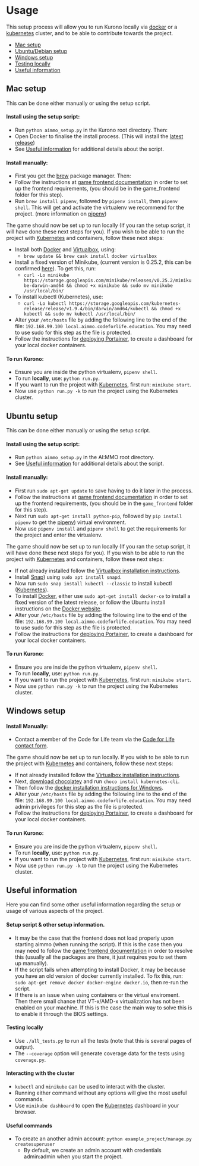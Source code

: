 # Usage

This setup process will allow you to run Kurono locally via [docker](https://www.docker.com/) or a [kubernetes](https://kubernetes.io/) cluster, and to be able to contribute towards the project.

- [Mac setup](#mac-setup)
- [Ubuntu/Debian setup](#ubuntu-setup)
- [Windows setup](#windows-setup)
- [Testing locally](#testing-locally)
- [Useful information](#useful-information)

## Mac setup

This can be done either manually or using the setup script.

#### Install using the setup script:

* Run `python aimmo_setup.py` in the Kurono root directory. Then:
* Open Docker to finalise the install process. (This will install the [latest release](https://www.docker.com/get-started))
* See [Useful information](#useful-information) for additional details about the script.

#### Install manually:

* First you get the [brew](https://brew.sh/) package manager. Then:
* Follow the instructions at [game frontend documentation](https://github.com/ocadotechnology/aimmo/blob/master/game_frontend/README.md) in order to set up the frontend requirements, (you should be in the game_frontend folder for this step).
* Run `brew install pipenv`, followed by `pipenv install`, then `pipenv shell`. This will get and activate the virtualenv we recommend for the project. (more information on [pipenv](https://pipenv.readthedocs.io/en/latest/))

The game should now be set up to run locally (If you ran the setup script, it will have done these next steps for you). If you wish to be able to run the project with [Kubernetes](https://kubernetes.io/) and containers, follow these next steps:

* Install both [Docker](https://www.docker.com/) and [Virtualbox](https://www.virtualbox.org/wiki/Downloads), using: 
	* `brew update && brew cask install docker virtualbox`
* Install a fixed version of Minikube, (current version is 0.25.2, this can be confirmed [here](https://github.com/ocadotechnology/aimmo/blob/b0fd1bf852b1b2630a8546d173798ec9a670c480/.travis.yml#L23)). To get this, run:
	* `curl -Lo minikube https://storage.googleapis.com/minikube/releases/v0.25.2/minikube-darwin-amd64 && chmod +x minikube && sudo mv minikube /usr/local/bin/`
* To install kubectl (Kubernetes), use:
	* `curl -Lo kubectl https://storage.googleapis.com/kubernetes-release/release/v1.9.4/bin/darwin/amd64/kubectl && chmod +x kubectl && sudo mv kubectl /usr/local/bin/`
* Alter your `/etc/hosts` file by adding the following line to the end of the file: `192.168.99.100 local.aimmo.codeforlife.education`. You may need to use sudo for this step as the file is protected.
* Follow the instructions for [deploying Portainer](https://portainer.io/install.html), to create a dashboard for your local docker containers.

#### To run Kurono:

* Ensure you are inside the python virtualenv, `pipenv shell`.
* To run **locally**, use: `python run.py`.
* If you want to run the project with [Kubernetes](https://kubernetes.io/), first run: `minikube start`.
* Now use `python run.py -k` to run the project using the Kubernetes cluster.

## Ubuntu setup

This can be done either manually or using the setup script.

#### Install using the setup script:

* Run `python aimmo_setup.py` in the AI:MMO root directory.
* See [Useful information](#useful-information) for additional details about the script.

#### Install manually:

* First run `sudo apt-get update` to save having to do it later in the process.
* Follow the instructions at [game frontend documentation](https://github.com/ocadotechnology/aimmo/blob/master/game_frontend/README.md) in order to set up the frontend requirements, (you should be in the `game_frontend` folder for this step).
* Next run `sudo apt-get install python-pip`, followed by `pip install pipenv` to get the [pipenv](https://pipenv.readthedocs.io/en/latest/)) virtual environment.
* Now use `pipenv install` and `pipenv shell` to get the requirements for the project and enter the virtualenv.

The game should now be set up to run locally (If you ran the setup script, it will have done these next steps for you). If you wish to be able to run the project with [Kubernetes](https://kubernetes.io/) and containers, follow these next steps:

* If not already installed follow the [Virtualbox installation instructions](https://www.virtualbox.org/wiki/Downloads).
* Install [Snap](https://snapcraft.io/)) using `sudo apt install snapd`.
* Now run `sudo snap install kubectl --classic` to install kubectl ([Kubernetes](https://kubernetes.io/)).
* To install [Docker](https://www.docker.com/), either use `sudo apt-get install docker-ce` to install a fixed version of the latest release, or follow the Ubuntu install instructions on the [Docker website](https://docs.docker.com/install/linux/docker-ce/ubuntu/#install-using-the-repository).
* Alter your `/etc/hosts` file by adding the following line to the end of the file: `192.168.99.100 local.aimmo.codeforlife.education`. You may need to use sudo for this step as the file is protected.
* Follow the instructions for [deploying Portainer](https://portainer.io/install.html), to create a dashboard for your local docker containers.

#### To run Kurono:

* Ensure you are inside the python virtualenv, `pipenv shell`.
* To run **locally**, use: `python run.py`.
* If you want to run the project with [Kubernetes](https://kubernetes.io/), first run: `minikube start`.
* Now use `python run.py -k` to run the project using the Kubernetes cluster.

## Windows setup

#### Install Manually:
	
* Contact a member of the Code for Life team via the [Code for Life contact form](https://www.codeforlife.education/help/#contact).

The game should now be set up to run locally. If you wish to be able to run the project with [Kubernetes](https://kubernetes.io/) and containers, follow these next steps:

* If not already installed follow the [Virtualbox installation instructions](https://www.virtualbox.org/wiki/Downloads).
* Next, [download chocolatey](https://chocolatey.org/) and run `choco install kubernetes-cli`.
* Then follow the [docker installation instructions for Windows](https://docs.docker.com/docker-for-windows/).
* Alter your `/etc/hosts` file by adding the following line to the end of the file: `192.168.99.100 local.aimmo.codeforlife.education`. You may need admin privileges for this step as the file is protected.
* Follow the instructions for [deploying Portainer](https://portainer.io/install.html), to create a dashboard for your local docker containers.

#### To run Kurono:

* Ensure you are inside the python virtualenv, `pipenv shell`.
* To run **locally**, use: `python run.py`.
* If you want to run the project with [Kubernetes](https://kubernetes.io/), first run: `minikube start`.
* Now use `python run.py -k` to run the project using the Kubernetes cluster.

## Useful information

Here you can find some other useful information regarding the setup or usage of various aspects of the project.

#### Setup script & other setup information.

* It may be the case that the frontend does not load properly upon starting aimmo (when running the script). If this is the case then you may need to follow the [game frontend documentation](https://github.com/ocadotechnology/aimmo/blob/master/game_frontend/README.md) in order to resolve this (usually all the packages are there, it just requires you to set them up manually).
* If the script fails when attempting to install Docker, it may be because you have an old version of docker currently installed. To fix this, run: `sudo apt-get remove docker docker-engine docker.io`, then re-run the script.
* If there is an issue when using containers or the virtual enviroment. Then there small chance that VT-x/AMD-x virtualization has not been enabled on your machine. If this is the case the main way to solve this is to enable it through the BIOS settings.

#### Testing locally

* Use `./all_tests.py` to run all the tests (note that this is several pages of output).
* The `--coverage` option will generate coverage data for the tests using `coverage.py`.

#### Interacting with the cluster

*  `kubectl`  and  `minikube`  can be used to interact with the cluster.
* Running either command without any options will give the most useful commands.
* Use `minikube dashboard` to open the [Kubernetes](https://kubernetes.io/) dashboard in your browser.

#### Useful commands

* To create an another admin account:  `python example_project/manage.py createsuperuser`
    * By default, we create an admin account with credentials admin:admin when you start the project.
